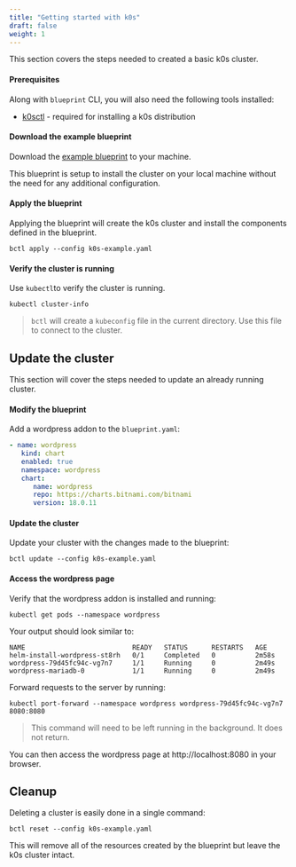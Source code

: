```yaml
---
title: "Getting started with k0s"
draft: false
weight: 1
---
```


This section covers the steps needed to created a basic k0s cluster.

#### Prerequisites

Along with `blueprint` CLI, you will also need the following tools installed:

* [k0sctl](https://github.com/k0sproject/k0sctl#installation) - required for installing a k0s distribution

#### Download the example blueprint

Download the [example blueprint](https://github.com/mirantiscontainers/blueprint/tree/main/blueprints/k0s-example/k0s-example.yaml) to your machine.

This blueprint is setup to install the cluster on your local machine without the need for any additional configuration.

#### Apply the blueprint

Applying the blueprint will create the k0s cluster and install the components defined in the blueprint.

```shell
bctl apply --config k0s-example.yaml
```

#### Verify the cluster is running

Use `kubectl`to verify the cluster is running.

```shell
kubectl cluster-info
```

> `bctl` will create a `kubeconfig` file in the current directory. Use this file to connect to the cluster.

## Update the cluster

This section will cover the steps needed to update an already running cluster.

#### Modify the blueprint

Add a wordpress addon to the `blueprint.yaml`:
```YAML
- name: wordpress
   kind: chart
   enabled: true
   namespace: wordpress
   chart:
      name: wordpress
      repo: https://charts.bitnami.com/bitnami
      version: 18.0.11
```

#### Update the cluster

Update your cluster with the changes made to the blueprint:

```shell
bctl update --config k0s-example.yaml
```

#### Access the wordpress page

Verify that the wordpress addon is installed and running:

```shell
kubectl get pods --namespace wordpress
```

Your output should look similar to:

```shell
NAME                           READY   STATUS      RESTARTS   AGE
helm-install-wordpress-st8rh   0/1     Completed   0          2m58s
wordpress-79d45fc94c-vg7n7     1/1     Running     0          2m49s
wordpress-mariadb-0            1/1     Running     0          2m49s
```

Forward requests to the server by running:

```shell
kubectl port-forward --namespace wordpress wordpress-79d45fc94c-vg7n7 8080:8080
```
> This command will need to be left running in the background. It does not return.

You can then access the wordpress page at http://localhost:8080 in your browser.

## Cleanup

Deleting a cluster is easily done in a single command:

```shell
bctl reset --config k0s-example.yaml
```

This will remove all of the resources created by the blueprint but leave the k0s cluster intact.
